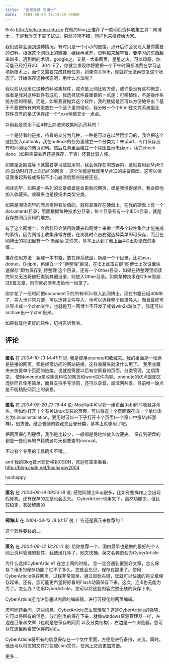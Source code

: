 ```yaml
---
title:  "也来推荐 网博士"
date:   2004-08-09 14:19:45 +0800
---
```


Beta http://beta.xmu.edu.cn 在他的blog上推荐了一款网页资料收集工具：网博士 ，于是我昨天下载了试试，果然非常不错，同样也来推荐给大家。  

我们通常会遇到这种情况，有时只是一个小小的链接，点开后你会发现大量你需要的资料，根据这个网页上的链接，继续再点开，资料越来越丰富，要学习的东西越来越多，遇到新的术语，google之，又是一大串网页，星星之火，可以燎原，你可能已经打开20、30个IE了，你就会发现你将要把一个下午时间都浪费在学习这项新技术上，而你又需要完成其他任务，如果你关掉IE，你就将无法再恢复这个状态了。开始保存这种状态吧，用什么方法呢？  

我以前从没用过这种资料收集软件，或许是上网比较方便，或许是没有这种概念，或者是我对这种软件有成见，我选择软件最重要的一点是：可移植性，不是操作系统方面的移植，而是，如果我要抛弃这个软件，我的数据是否可以方便地导出？基于不要把所有的鸡蛋放在一个篮子里的理论，我分散一个个html在文件系统里比软件自有的格式保存成一个*.xxx稍微安全一点点。  

以前我是使用下面4种土办法来收集网页资料的：  

一个是待看的链接，待看的又分为几种，一种是可以在以后再学习的，我会把这个链接加入outlook，我在outlook的任务里建立一个分类为：未读url，专门保存没有时间阅读的网页资料。然后任务里面建立一个视图显示未读url，读完check done（如果需要丢弃还是保存，下表）还算比较方便。  

如果是近期或等下就需要学习或应用的，我会保存在浏览器内，这就要用到MyIE2的 启动时打开上次访问的网页 ，这个功能是我使用MyIE2的主要原因。这可以保证我重起系统或系统不小心崩溃后那些链接还在。  

阅读完毕，如果是一系列的文章或者是会更新的网页，或是我懒得保存，我会把他加入收藏夹。收藏夹也是按技术类型分类。  

如果是阅读完毕的而且觉得有价值的，就将其保存在硬盘上，在我的硬盘上有一个documents目录，里面根据每种技术分目录，每个目录都有一个IEDir目录，就是我存放网页资料的地方。  

有了这个网博士，今后我只会使用收藏夹和网博士来做上面多个软件集合才能完成的事情，因为网博士收集非常方便，在浏览时点击右键选择菜单即可保存，而且在网博士的视图里有一个 未阅读 文件夹，基本上达到了我上面4种土办法做的事情。。  

推荐使用方法：新建一本书籍，放在非系统盘，新建一个个目录，比如asp，dotnet，Delphi，再建立一个“待整理”目录，在IE上点击右键“网博士上次设置快速保存”即为保存到 待整理 这个目录。还有一个Other目录，如果在待整理里阅读完毕又无法将他归类到其他目录，则放入Other目录。如果某种技术在Other里超过5篇文章，则你就必须考虑给他一目录了。  

刚才花了一段时间把document下的所有IEDir导入到网博士，现在书籍已经40MB了，导入也非常方便，可以选择文件导入，也可以选择整个目录导入。而且最终可以导出成一个chm文件，也就是万一网博士不开发了或者win2k淘汰了，我还可以archive出一个chm出来。  

如果有其他更好的软件，记得告诉我咯。  


## 评论

*****
**匿名** 在 *2004-10-13 14:41:11* 说: 我是使用onenote和收藏夹。我的桌面是一张满是链接的网页，都是经常访问的网站链接，这样收藏夹就没什么用了。
我用收藏夹来放置单个页面的链接，也就是需要以后有空察看的页面。分类管理，定期清空。
使用onenote来收集资料性的网页和word文件内容。onenote的优点是图文混排而且使用简单，而且支持手写涂鸦，还可以录音，局域网共享，目前唯一缺点是不能粘贴网页上的表格。

*****
**匿名** 在 *2004-08-20 23:16:44* 说: Mozilla中可以将一组页面(tab)同时收藏并命名，例如你打开十个有关Linux安装的页面，可以将这十个页面保存成一个单位命名为LinuxInstallation，要用时可以一下子打开十个页面(一个窗口中像MyIE那样)，很方便。结合普通的收藏夹目录分类，基本上就够用了吧。

把网页保存到硬盘，我倒是比较少，一般都是将地址放入收藏夹。
保存到硬盘的都是一些经典的书籍或者每天都要查的manual。

不过有个专用的工具确实不错。。

and 我的Blog技术部份移到CSDN，欢迎有空来看看。
http://blog.csdn.net/haohappy2004


haohappy


*****
**匿名** 在 *2004-08-19 09:53:18* 说: 感觉网博士Bug很多，比如有些操作上会出现假死机，还有保存的文章也会丢失。
CyberArticle也用来下，虽然功能少，但比较稳定，有破解版的

*****
**郑海山** 在 *2004-08-12 18:10:17* 说: 广告还是真正来推荐的？

这个软件要钱的。。。

*****
**匿名** 在 *2004-08-12 13:20:11* 说: 给你推荐一个，国内最早也是做的最好的个人网上资料管理的软件，我使用几年了。网文快捕，英文名称更名为CyberArticle

为什么选择CyberArticle?
在您上网的时候， 您一定会遇到很到好文章，怎么保存？用IE的保存功能？过不了多久，您就会忘记，保存在那里了。使用CyberArticle保存网页，过程非常简单，通过鼠标右键，您就可以快速的将文章保存起来。还有，您可能更希望将好看的Flash动画保存下来，这次，连IE也无能为力了。怎么办？使用CyberArticle，您可以将这些内容完整无缺的保存下来。

CyberArticle还允许您通过内置的编辑器，进行可视化的网页编辑。

您可能还会问，这些信息，CyberArticle怎么管理呢？这是CyberArticle的强项，它可以将所有的信息，分门别类的保存下来。就像windows资源管理器一样，左边是目录和文章（也就是您保存的网页 以及分类结构），右边是一个浏览器，您可以在这里察看您保存的网页。

CyberArticle将所有的信息保存在一个文件里面，方便您进行备份，交流。同时，他还可以将您的文件打包成chm文件，在网上交流更加方便。

更多...



